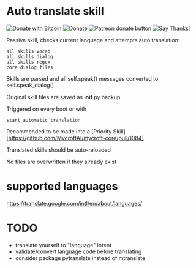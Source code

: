 # Auto translate skill
[![Donate with Bitcoin](https://en.cryptobadges.io/badge/micro/1QJNhKM8tVv62XSUrST2vnaMXh5ADSyYP8)](https://en.cryptobadges.io/donate/1QJNhKM8tVv62XSUrST2vnaMXh5ADSyYP8)
[![Donate](https://img.shields.io/badge/Donate-PayPal-green.svg)](https://paypal.me/jarbasai)
<span class="badge-patreon"><a href="https://www.patreon.com/jarbasAI" title="Donate to this project using Patreon"><img src="https://img.shields.io/badge/patreon-donate-yellow.svg" alt="Patreon donate button" /></a></span>
[![Say Thanks!](https://img.shields.io/badge/Say%20Thanks-!-1EAEDB.svg)](https://saythanks.io/to/JarbasAl)

Passive skill, checks current language and attempts auto translation:

    all skills vocab
    all skills dialog
    all skills regex
    core dialog files


Skills are parsed and all self.speak() messages converted to self.speak_dialog()

Original skill files are saved as __init__.py.backup

Triggered on every boot or with

    start automatic translation

Recommended to be made into a [Priority Skill][https://github.com/MycroftAI/mycroft-core/pull/1084]

Translated skills should be auto-reloaded

No files are overwritten if they already exist

# supported languages

https://translate.google.com/intl/en/about/languages/

# TODO

- translate yourself to "language" intent
- validate/convert language code before translating
- consider package pytranslate instead of mtranslate
